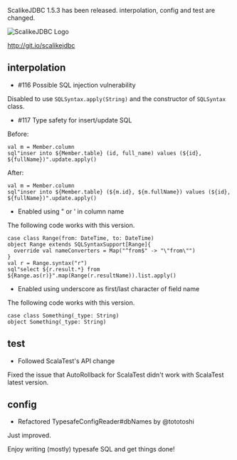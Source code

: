 ScalikeJDBC 1.5.3 has been released. interpolation, config and test are changed.

![ScalikeJDBC Logo](https://raw.github.com/seratch/scalikejdbc/develop/logo.png)

http://git.io/scalikejdbc

## interpolation

- #116 Possible SQL injection vulnerability

Disabled to use `SQLSyntax.apply(String)` and the constructor of `SQLSyntax` class.

- #117 Type safety for insert/update SQL 

Before:

    val m = Member.column
    sql"inser into ${Member.table} (id, full_name) values (${id}, ${fullName})".update.apply()

After:

    val m = Member.column
    sql"inser into ${Member.table} (${m.id}, ${m.fullName}) values (${id}, ${fullName})".update.apply()

- Enabled using " or ' in column name

The following code works with this version.

    case class Range(from: DateTime, to: DateTime) 
    object Range extends SQLSyntaxSupport[Range]{
      override val nameConverters = Map("^from$" -> "\"from\"")
    }
    val r = Range.syntax("r")
    sql"select ${r.result.*} from ${Range.as(r)}".map(Range(r.resultName)).list.apply()

- Enabled using underscore as first/last character of field name

The following code works with this version.

    case class Something(_type: String)
    object Something(_type: String)

## test

- Followed ScalaTest's API change

Fixed the issue that AutoRollback for ScalaTest didn't work with ScalaTest latest version.

## config

- Refactored TypesafeConfigReader#dbNames by @tototoshi

Just improved.


Enjoy writing (mostly) typesafe SQL and get things done!

